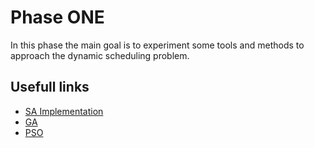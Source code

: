 # Phase ONE
In this phase the main goal is to experiment some tools and methods to approach the dynamic scheduling problem.


## Usefull links

+ [SA Implementation](https://github.com/Morigawa/jobshop_scheduling)
+ [GA]()
+ [PSO]()
